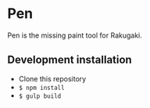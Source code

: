 # Pen

Pen is the missing paint tool for Rakugaki.

## Development installation

* Clone this repository
* `$ npm install`
* `$ gulp build`
